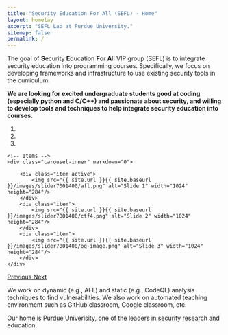 ```yaml
---
title: "Security Education For All (SEFL) - Home"
layout: homelay
excerpt: "SEFL Lab at Purdue University."
sitemap: false
permalink: /
---
```


The goal of **S**ecurity **E**ducation **F**or **A**ll VIP group (SEFL) is to integrate security education into programming courses. Specifically, we focus on developing frameworks and infrastructure to use existing security tools in the curriculum.

**We are looking for excited undergraduate students good at coding (especially python and C/C++) and passionate about security, and willing to develop tools and techniques to help integrate security education into courses.**
 
<div markdown="0" id="carousel" class="carousel slide" data-ride="carousel" data-interval="5000" data-pause="hover" >
    <!-- Menu -->
    <ol class="carousel-indicators">
        <li data-target="#carousel" data-slide-to="0" class="active"></li>
        <li data-target="#carousel" data-slide-to="1"></li>
        <li data-target="#carousel" data-slide-to="2"></li>
    </ol>

    <!-- Items -->
    <div class="carousel-inner" markdown="0">

        <div class="item active">
            <img src="{{ site.url }}{{ site.baseurl }}/images/slider7001400/afl.png" alt="Slide 1" width="1024" height="284"/>
        </div>
        <div class="item">
            <img src="{{ site.url }}{{ site.baseurl }}/images/slider7001400/ctf4.png" alt="Slide 2" width="1024" height="284"/>
        </div>
        <div class="item">
            <img src="{{ site.url }}{{ site.baseurl }}/images/slider7001400/og-image.png" alt="Slide 3" width="1024" height="284"/>
        </div>
    </div>
  <a class="left carousel-control" href="#carousel" role="button" data-slide="prev">
    <span class="glyphicon glyphicon-chevron-left" aria-hidden="true"></span>
    <span class="sr-only">Previous</span>
  </a>
  <a class="right carousel-control" href="#carousel" role="button" data-slide="next">
    <span class="glyphicon glyphicon-chevron-right" aria-hidden="true"></span>
    <span class="sr-only">Next</span>
  </a>
</div>

We work on dynamic (e.g., AFL) and static (e.g., CodeQL) analysis techniques to find vulnerabilities.
We also work on automated teaching environment such as GitHub classroom, Google classroom, etc.

Our home is Purdue Univerisity, one of the leaders in [security research](http://csrankings.org/#/index?sec) and education.
